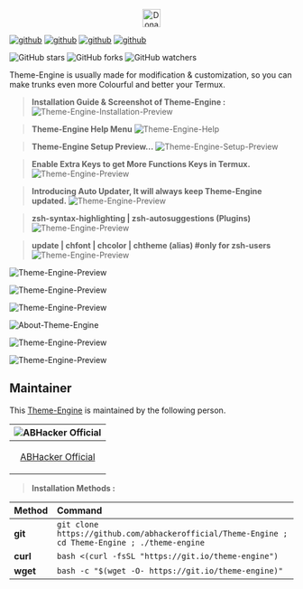 <p align="center">
<a href="https://paypal.me/abhackerofficial">
<img height="32" title="Donate"
src="https://user-images.githubusercontent.com/74892618/104415238-a618d500-5597-11eb-82a4-46b7c1913e2c.png"></a>

[![github](https://forthebadge.com/images/badges/built-with-love.svg)](https://github.com/abhackerofficial)
[![github](https://forthebadge.com/images/badges/check-it-out.svg)](https://github.com/abhackerofficial)
[![github](https://img.shields.io/badge/Theme–Engine-v.5.4-cyan?style=for-the-badge)](https://github.com/abhackerofficial)
[![github](https://img.shields.io/github/license/abhackerofficial/Theme-engine?color=amoled&style=for-the-badge)](https://github.com/abhackerofficial)

![GitHub stars](https://img.shields.io/github/stars/abhackerofficial/Theme-engine.svg?style=social)
![GitHub forks](https://img.shields.io/github/forks/abhackerofficial/Theme-engine.svg?style=social)
![GitHub watchers](https://img.shields.io/github/watchers/abhackerofficial/Theme-engine.svg?style=social)

Theme-Engine is usually made for modification & customization, so you can make trunks even more Colourful and better your Termux.

> **Installation Guide & Screenshot of Theme-Engine :**
![Theme-Engine-Installation-Preview](https://user-images.githubusercontent.com/63346676/100494121-8ef76280-3164-11eb-9110-5be5836c5789.jpg)

>**Theme-Engine Help Menu**
![Theme-Engine-Help](https://user-images.githubusercontent.com/63346676/103196786-d8290680-490a-11eb-95ab-3e625622a6ba.jpg)

> **Theme-Engine Setup Preview...**
![Theme-Engine-Setup-Preview](https://user-images.githubusercontent.com/63346676/105571801-0e766c00-5d79-11eb-8239-d3af062291c8.gif)

> **Enable Extra Keys to get More Functions Keys in Termux.**
![Theme-Engine-Preview](https://user-images.githubusercontent.com/63346676/103195551-81223200-4908-11eb-91a7-3058bedcef08.gif)

> **Introducing Auto Updater, It will always keep Theme-Engine updated.**
![Theme-Engine-Preview](https://user-images.githubusercontent.com/63346676/103195569-8c755d80-4908-11eb-8e31-d5416541f94b.gif)

> **zsh-syntax-highlighting | zsh-autosuggestions (Plugins)**
![Theme-Engine-Preview](https://user-images.githubusercontent.com/63346676/93866675-9a9e5700-fce5-11ea-83b6-cea06074d32d.jpg)

> **update | chfont | chcolor | chtheme (alias) #only for zsh-users**
![Theme-Engine-Preview](https://user-images.githubusercontent.com/63346676/97134859-9e098000-1774-11eb-970f-970a5e97e48b.jpg)

![Theme-Engine-Preview](https://user-images.githubusercontent.com/63346676/97134543-97c6d400-1773-11eb-80ad-8a749c00f9a8.jpg)

![Theme-Engine-Preview](https://user-images.githubusercontent.com/63346676/97134537-94334d00-1773-11eb-9b3b-e639b6c0d783.jpg)

![Theme-Engine-Preview](https://user-images.githubusercontent.com/63346676/97134552-9b5a5b00-1773-11eb-9a7e-298b29548608.jpg)

![About-Theme-Engine](https://user-images.githubusercontent.com/63346676/105572835-8e073980-5d7f-11eb-8082-b0ea478d3e28.gif)

![Theme-Engine-Preview](https://user-images.githubusercontent.com/63346676/105572783-4e405200-5d7f-11eb-873c-fe72eaea7e98.gif)

![Theme-Engine-Preview](https://user-images.githubusercontent.com/63346676/93867238-61b2b200-fce6-11ea-9e84-788839bb1cb7.jpg)

## Maintainer

This [Theme-Engine](https://github.com/abhackerofficial/theme-engine) is maintained by the following person.


| ![ABHacker Official](https://user-images.githubusercontent.com/63346676/97066596-3f0d0500-15d4-11eb-9cb3-b7ed5206c6f6.png) |
| ----------------------------------------------------------------------------------------------------- |
| <p align="center"> [ABHacker Official](https://github.com/abhackerofficial)                                                   |</p>


> **Installation Methods :**

| Method    | Command                                                                                           |
|:----------|:--------------------------------------------------------------------------------------------------|
| **git**   | `git clone https://github.com/abhackerofficial/Theme-Engine ; cd Theme-Engine ; ./theme-engine`                  |       
| **curl**  | `bash <(curl -fsSL "https://git.io/theme-engine")` |
| **wget**  | `bash -c "$(wget -O- https://git.io/theme-engine)"`   |
